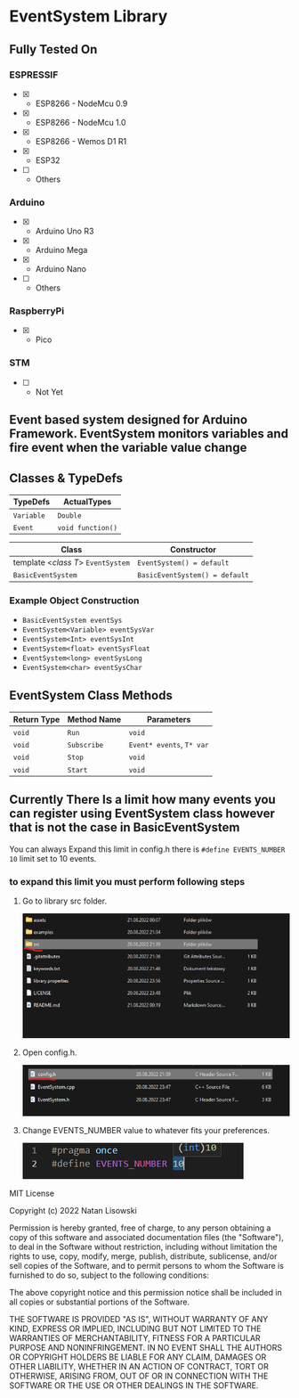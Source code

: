 
# EventSystem Library

## Fully Tested On

### ESPRESSIF

- [x] - ESP8266 - NodeMcu 0.9
- [x] - ESP8266 - NodeMcu 1.0
- [X] - ESP8266 - Wemos D1 R1
- [X] - ESP32
- [ ] - Others

### Arduino

- [x] - Arduino Uno R3
- [x] - Arduino Mega
- [X] - Arduino Nano
- [ ] - Others

### RaspberryPi

- [X] - Pico

### STM

- [ ] - Not Yet

## Event based system designed for Arduino Framework. EventSystem monitors variables and fire event when the variable value change

## Classes & TypeDefs

| TypeDefs   | ActualTypes       |
| ---------- | ----------------- |
| `Variable` | `Double`          |
| `Event`    | `void function()` |

| Class                              | Constructor                    |
| ---------------------------------- | ------------------------------ |
| template <*class T*> `EventSystem` | `EventSystem() = default`      |
| `BasicEventSystem`                 | `BasicEventSystem() = default` |

### Example Object Construction

- `BasicEventSystem eventSys`
- `EventSystem<Variable> eventSysVar`
- `EventSystem<Int> eventSysInt`
- `EventSystem<float> eventSysFloat`
- `EventSystem<long> eventSysLong`
- `EventSystem<char> eventSysChar`

## EventSystem Class Methods

| Return Type | Method Name | Parameters                |
| ----------- | ----------- | ------------------------- |
| `void`      | `Run`       | `void`                    |
| `void`      | `Subscribe` | `Event* events`, `T* var` |
| `void`      | `Stop`      | `void`                    |
| `void`      | `Start`     | `void`                    |

## Currently There Is a limit how many events you can register using EventSystem class however that is not the case in BasicEventSystem

You can always Expand this limit in config.h
there is `#define EVENTS_NUMBER 10` limit set to 10 events.

### to expand this limit you must perform following steps

1. Go to library src folder.

    ![path](<assets/path.png>)

2. Open config.h.

    ![config.h](<assets/config.png>)

3. Change EVENTS_NUMBER value to whatever fits your preferences.

    ![Changing](<assets/modify.png>)

MIT License

Copyright (c) 2022 Natan Lisowski

Permission is hereby granted, free of charge, to any person obtaining a copy
of this software and associated documentation files (the "Software"), to deal
in the Software without restriction, including without limitation the rights
to use, copy, modify, merge, publish, distribute, sublicense, and/or sell
copies of the Software, and to permit persons to whom the Software is
furnished to do so, subject to the following conditions:

The above copyright notice and this permission notice shall be included in all
copies or substantial portions of the Software.

THE SOFTWARE IS PROVIDED "AS IS", WITHOUT WARRANTY OF ANY KIND, EXPRESS OR
IMPLIED, INCLUDING BUT NOT LIMITED TO THE WARRANTIES OF MERCHANTABILITY,
FITNESS FOR A PARTICULAR PURPOSE AND NONINFRINGEMENT. IN NO EVENT SHALL THE
AUTHORS OR COPYRIGHT HOLDERS BE LIABLE FOR ANY CLAIM, DAMAGES OR OTHER
LIABILITY, WHETHER IN AN ACTION OF CONTRACT, TORT OR OTHERWISE, ARISING FROM,
OUT OF OR IN CONNECTION WITH THE SOFTWARE OR THE USE OR OTHER DEALINGS IN THE
SOFTWARE.
